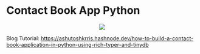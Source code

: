 # Contact Book App Python

<p align="center">
    <img src="https://res.cloudinary.com/dlomjljb6/image/upload/v1/media/blog/thumbnails/contact_book_xdm2g9">
</p>

Blog Tutorial: https://ashutoshkrris.hashnode.dev/how-to-build-a-contact-book-application-in-python-using-rich-typer-and-tinydb
